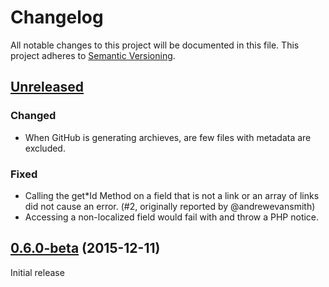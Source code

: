 # Changelog

All notable changes to this project will be documented in this file.
This project adheres to [Semantic Versioning](http://semver.org/).

## [Unreleased]

### Changed
* When GitHub is generating archieves, are few files with metadata are excluded.

### Fixed
* Calling the get*Id Method on a field that is not a link or an array of links did not cause an error. (#2, originally reported by @andrewevansmith)
* Accessing a non-localized field would fail with and throw a PHP notice.

## [0.6.0-beta](https://github.com/contentful/contentful.php/tree/0.6.0-beta) (2015-12-11)

Initial release

[Unreleased]: https://github.com/contentful/contentful.php/compare/0.6.0-beta...HEAD
[0.6.0-beta]: https://github.com/contentful/contentful.php/tree/0.6.0-beta
